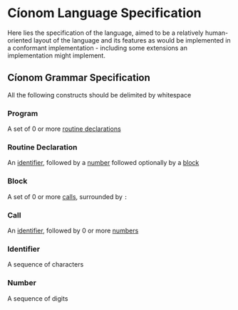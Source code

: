 # Cíonom Language Specification
Here lies the specification of the language, aimed to be a relatively human-oriented layout of the language and its features as would be implemented in a conformant implementation - including some extensions an implementation might implement.

## Cíonom Grammar Specification
All the following constructs should be delimited by whitespace

### Program
A set of 0 or more [routine declarations](#Routine-Declaration)

### Routine Declaration
An [identifier](#Identifier), followed by a [number](#Number) followed optionally by a [block](#Block)

### Block
A set of 0 or more [calls](#Call), surrounded by `:`

### Call
An [identifier](#Identifier), followed by 0 or more [numbers](#Number)

### Identifier
A sequence of characters

### Number
A sequence of digits
